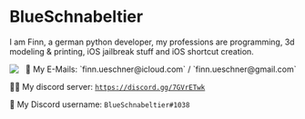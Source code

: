 # BlueSchnabeltier
I am Finn, a german python developer, my professions are programming, 3d modeling & printing, iOS jailbreak stuff and iOS shortcut creation.

<picture>
  <img align="left" src="https://github-readme-stats.vercel.app/api?username=BlueSchnabeltier&theme=radical" style="float: left;"/>
</picture>

<p align="right">📧 My E-Mails: `finn.ueschner@icloud.com` / `finn.ueschner@gmail.com`

👨‍💻 My discord server: [`https://discord.gg/7GVrETwk`](https://discord.gg/7GVrETwk)

💬 My Discord username: `BlueSchnabeltier#1038`
</p>
<div class="clear"></div>
